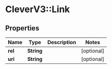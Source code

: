 # CleverV3::Link

## Properties
Name | Type | Description | Notes
------------ | ------------- | ------------- | -------------
**rel** | **String** |  | [optional] 
**uri** | **String** |  | [optional] 

